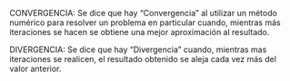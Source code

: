 CONVERGENCIA: 
  Se dice que hay “Convergencia” al utilizar un método numérico para resolver un problema en particular cuando, mientras más iteraciones se hacen se obtiene una mejor aproximación al resultado.

DIVERGENCIA:
  Se dice que hay “Divergencia” cuando, mientras mas iteraciones se realicen, el resultado obtenido se aleja cada vez más del valor anterior.
